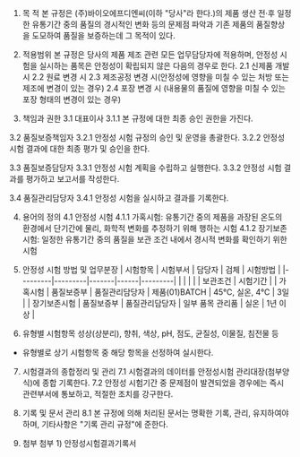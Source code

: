 	
1. 목 적
본 규정은 (주)바이오에프디엔씨(이하 "당사"라 한다.)의 제품 생산 전·후 일정한 유통기간 중의 품질의 경시적인 변화 등의 문제점 파악과 기존 제품의 품질향상을 도모하여 품질을 보증하는데 그 목적이 있다.

2. 적용범위
본 규정은 당사의 제품 제조 관련 모든 업무담당자에 적용하며, 안정성 시험을 실시하는 품목은 안정성이 확립되지 않은 다음의 경우로 한다.
2.1 신제품 개발 시
2.2 원료 변경 시
2.3 제조공정 변경 시(안정성에 영향을 미칠 수 있는 처방 또는 제조에 변경이 있는 경우)
2.4 포장 변경 시 (내용물의 품질에 영향을 미칠 수 있는 포장 형태의 변경이 있는 경우)

3. 책임과 권한
3.1 대표이사
3.1.1 본 규정에 대한 최종 승인 권한을 가진다.

3.2 품질보증책임자
3.2.1 안정성 시험 규정의 승인 및 운영을 총괄한다.
3.2.2 안정성 시험 결과에 대한 최종 평가 및 승인을 한다.

3.3 품질보증담당자
3.3.1 안정성 시험 계획을 수립하고 실행한다.
3.3.2 안정성 시험 결과를 평가하고 보고서를 작성한다.

3.4 품질관리담당자
3.4.1 안정성 시험을 실시하고 결과를 기록한다.

4. 용어의 정의
4.1 안정성 시험
4.1.1 가혹시험: 유통기간 중의 제품을 과장된 온도의 환경에서 단기간에 물리, 화학적 변화를 추정하기 위해 행하는 시험
4.1.2 장기보존 시험: 일정한 유통기간 중의 품질을 보관 조건 내에서 경시적 변화를 확인하기 위한 시험

5. 안정성 시험 방법 및 업무분장
| 시험항목 | 시험부서 | 담당자 | 검체 | 시험방법 |
|---------|---------|-------|------|---------|
|         |         |       |      | 보관조건 | 시험기간 |
| 가혹시험 | 품질보증부 | 품질관리담당자 | 제품(01)BATCH | 45℃, 실온, 4℃ | 3일 |
| 장기보존시험 | 품질보증부 | 품질관리담당자 | 일부 품목 관리품 | 실온 | 1년 이상 |

6. 유형별 시험항목
성상(상분리), 향취, 색상, pH, 점도, 균질성, 이물질, 침전물 등
* 유형별로 상기 시험항목 중 해당 항목을 선정하여 실시한다.

7. 시험결과의 종합정리 및 관리
7.1 시험결과의 데이터를 안정성시험 관리대장(첨부양식)에 종합 기록한다.
7.2 안정성 시험기간 중 문제점이 발견되었을 경우에는 즉시 관련부서에 통보하고, 적절한 조치를 강구한다.

8. 기록 및 문서 관리
8.1 본 규정에 의해 처리된 문서는 명확한 기록, 관리, 유지하여야 하며, 기타사항은 "기록 관리 규정"에 준한다.

9. 첨부
첨부 1) 안정성시험결과기록서